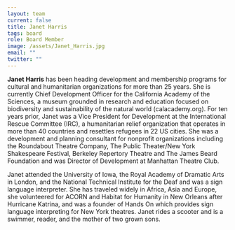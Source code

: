 ```yaml
---
layout: team
current: false
title: Janet Harris
tags: board
role: Board Member
image: /assets/Janet_Harris.jpg
email: ""
twitter: ""
---
```



**Janet Harris** has been heading development and membership programs for cultural and humanitarian organizations for more than 25 years. She is currently Chief Development Officer for the California Academy of the Sciences, a museum grounded in research and education focused on biodiversity and sustainability of the natural world (calacademy.org).  For ten years prior, Janet was a Vice President for Development at the International Rescue Committee (IRC), a humanitarian relief organization that operates in more than 40 countries and resettles refugees in 22 US cities.  She was a development and planning consultant for nonprofit organizations including the Roundabout Theatre Company, The Public Theater/New York Shakespeare Festival, Berkeley Repertory Theatre and The James Beard Foundation and was Director of Development at Manhattan Theatre Club.

Janet attended the University of Iowa, the Royal Academy of Dramatic Arts in London, and the National Technical Institute for the Deaf and was a sign language interpreter.  She has traveled widely in Africa, Asia and Europe, she volunteered for ACORN and Habitat for Humanity in New Orleans after Hurricane Katrina, and was a founder of Hands On which provides sign language interpreting for New York theatres.  Janet rides a scooter and is a swimmer, reader, and the mother of two grown sons.
